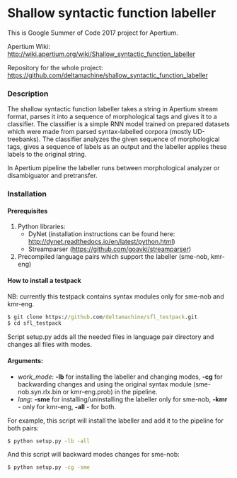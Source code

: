 Shallow syntactic function labeller
=====================

This is Google Summer of Code 2017 project for Apertium.

Apertium Wiki: http://wiki.apertium.org/wiki/Shallow_syntactic_function_labeller

Repository for the whole project: https://github.com/deltamachine/shallow_syntactic_function_labeller

### Description

The shallow syntactic function labeller takes a string in Apertium stream format, parses it into a sequence of morphological tags and gives it to a classifier. The classifier is a simple RNN model trained on prepared datasets which were made from parsed syntax-labelled corpora (mostly UD-treebanks). The classifier analyzes the given sequence of morphological tags, gives a sequence of labels as an output and the labeller applies these labels to the original string.

In Apertium pipeline the labeller runs between morphological analyzer or disambiguator and pretransfer.

### Installation

#### Prerequisites
1. Python libraries:
	* DyNet (installation instructions can be found here: http://dynet.readthedocs.io/en/latest/python.html)
	* Streamparser (https://github.com/goavki/streamparser)
2. Precompiled language pairs which support the labeller (sme-nob, kmr-eng)

#### How to install a testpack
NB: currently this testpack contains syntax modules only for sme-nob and kmr-eng.

```cmd
$ git clone https://github.com/deltamachine/sfl_testpack.git
$ cd sfl_testpack
```

Script setup.py adds all the needed files in language pair directory and changes all files with modes.

#### Arguments: ###

* _work_mode_: **-lb** for installing the labeller and changing modes, **-cg** for backwarding changes and using the original syntax module (sme-nob.syn.rlx.bin or kmr-eng.prob) in the pipeline.
* _lang_: **-sme** for installing/uninstalling the labeller only for sme-nob, **-kmr** - only for kmr-eng, **-all** - for both.

For example, this script will install the labeller and add it to the pipeline for both pairs:

```cmd
$ python setup.py -lb -all
```

And this script will backward modes changes for sme-nob:

```cmd
$ python setup.py -cg -sme
```
